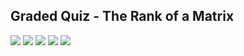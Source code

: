## Graded Quiz - The Rank of a Matrix

![](/C1/w2/q1/ss1.png)
![](/C1/w2/q1/ss2.png)
![](/C1/w2/q1/ss3.png)
![](/C1/w2/q1/ss4.png)
![](/C1/w2/q1/ss5.png)